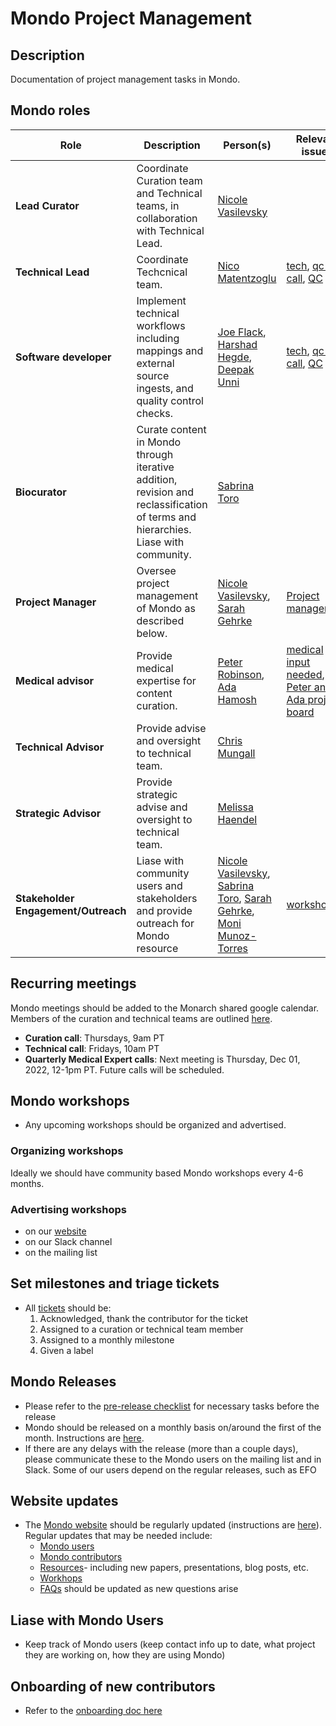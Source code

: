 # Mondo Project Management

## Description

Documentation of project management tasks in Mondo.

## Mondo roles

Role | Description | Person(s) | Relevant issues
-- | -- | -- | --
**Lead Curator** | Coordinate Curation team and Technical teams, in collaboration with Technical Lead. | [Nicole Vasilevsky](https://orcid.org/0000-0001-5208-3432)
**Technical Lead** | Coordinate Techcnical team. | [Nico Matentzoglu](https://orcid.org/0000-0002-7356-1779) | [tech](https://github.com/monarch-initiative/mondo/issues?q=is%3Aopen+is%3Aissue+label%3Atech), [qc-call](https://github.com/monarch-initiative/mondo/issues?q=is%3Aopen+is%3Aissue+label%3Aqc-call), [QC](https://github.com/monarch-initiative/mondo/issues?q=is%3Aopen+is%3Aissue+label%3Atech+label%3AQC)
**Software developer** | Implement technical workflows including mappings and external source ingests, and quality control checks. | [Joe Flack](https://orcid.org/0000-0002-2906-7319), [Harshad Hegde](https://orcid.org/0000-0002-2411-565X), [Deepak Unni](https://orcid.org/0000-0002-3583-7340) | [tech](https://github.com/monarch-initiative/mondo/issues?q=is%3Aopen+is%3Aissue+label%3Atech), [qc-call](https://github.com/monarch-initiative/mondo/issues?q=is%3Aopen+is%3Aissue+label%3Aqc-call), [QC](https://github.com/monarch-initiative/mondo/issues?q=is%3Aopen+is%3Aissue+label%3Atech+label%3AQC)
**Biocurator** | Curate content in Mondo through iterative addition, revision and reclassification of terms and hierarchies. Liase with community. | [Sabrina  Toro](https://orcid.org/0000-0002-4142-7153) 
**Project Manager** | Oversee project management of Mondo as described below. | [Nicole Vasilevsky](https://orcid.org/0000-0001-5208-3432), [Sarah Gehrke](https://orcid.org/0000-0003-3245-2880)| [Project management](https://github.com/monarch-initiative/mondo/issues?q=is%3Aissue+is%3Aopen+label%3A%22project+management%22)
**Medical advisor** | Provide medical expertise for content curation. | [Peter Robinson](https://www.jax.org/research-and-faculty/faculty/peter-robinson), [Ada Hamosh](https://orcid.org/0000-0002-1780-5230) | [medical input needed](https://github.com/monarch-initiative/mondo/issues?q=is%3Aopen+is%3Aissue+label%3Aqc-call+label%3A%22medical+input+needed%22), [Peter and Ada project board](https://github.com/monarch-initiative/mondo/projects/18)
**Technical Advisor** | Provide advise and oversight to technical team. | [Chris Mungall](http://biosciences.lbl.gov/profiles/chris-mungall/)
**Strategic Advisor** | Provide strategic advise and oversight to technical team. | [Melissa Haendel](https://orcid.org/0000-0001-9114-8737) 
**Stakeholder Engagement/Outreach** | Liase with community users and stakeholders and provide outreach for Mondo resource | [Nicole Vasilevsky](https://orcid.org/0000-0001-5208-3432), [Sabrina  Toro](https://orcid.org/0000-0002-4142-7153), [Sarah Gehrke](https://orcid.org/0000-0003-3245-2880), [Moni Munoz-Torres](https://orcid.org/0000-0001-8430-6039)   | [workshop](https://github.com/monarch-initiative/mondo/issues?q=is%3Aopen+is%3Aissue+label%3Aworkshop)

## Recurring meetings
Mondo meetings should be added to the Monarch shared google calendar. Members of the curation and technical teams are outlined [here](https://mondo.monarchinitiative.org/pages/contributors/).

- **Curation call**: Thursdays, 9am PT
- **Technical call**: Fridays, 10am PT
- **Quarterly Medical Expert calls**: Next meeting is Thursday, Dec 01, 2022, 12-1pm PT. Future calls will be scheduled.

## Mondo workshops
- Any upcoming workshops should be organized and advertised.

### Organizing workshops

Ideally we should have community based Mondo workshops every 4-6 months.

### Advertising workshops

  - on our [website](https://mondo.monarchinitiative.org/pages/workshop/)
  - on our Slack channel
  - on the mailing list

## Set milestones and triage tickets
- All [tickets](https://github.com/monarch-initiative/mondo/issues) should be:
  1. Acknowledged, thank the contributor for the ticket 
  2. Assigned to a curation or technical team member
  3. Assigned to a monthly milestone
  4. Given a label

## Mondo Releases

- Please refer to the [pre-release checklist](https://mondo.readthedocs.io/en/latest/editors-guide/pre-release-checklist/) for necessary tasks before the release
- Mondo should be released on a monthly basis on/around the first of the month. Instructions are [here](https://mondo.readthedocs.io/en/latest/developer-guide/release/).
- If there are any delays with the release (more than a couple days), please communicate these to the Mondo users on the mailing list and in Slack. Some of our users depend on the regular releases, such as EFO

## Website updates
- The [Mondo website](https://mondo.monarchinitiative.org/) should be regularly updated (instructions are [here](https://mondo.readthedocs.io/en/latest/editors-guide/mondo-website-editing/)). Regular updates that may be needed include:
  - [Mondo users](https://mondo.monarchinitiative.org/pages/users/)
  - [Mondo contributors](https://mondo.monarchinitiative.org/pages/contributors/)
  - [Resources](https://mondo.monarchinitiative.org/pages/resources/)- including new papers, presentations, blog posts, etc.
  - [Workhops](https://mondo.monarchinitiative.org/pages/workshop/)
  - [FAQs](https://mondo.monarchinitiative.org/pages/faq/) should be updated as new questions arise

## Liase with Mondo Users

- Keep track of Mondo users (keep contact info up to date, what project they are working on, how they are using Mondo)

## Onboarding of new contributors

- Refer to the [onboarding doc here](https://docs.google.com/spreadsheets/d/18qfgcUYaCif0NhfNF5QaLp8DvxG0llwcSmp3B5U-MhE/edit#gid=0)
  

